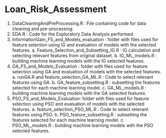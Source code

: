 # Loan_Risk_Assessment
1. DataCleaningAndPreProcessing.R : File containing code for data cleaning and pre-processing.
2. EDA.R : Code for the Exploratory Data Analysis performed.
3. InformationGain_FS_and_Models_evaluation : folder with files used for feature selection using IG and evaluation of models with the selected features.
   a. Feature_Selection_and_Subsetting_IG.R : IG calculation and selecting relevant features from original dataset.
   b. IG_ML_models.R : building machine learning models with the IG selected features.
5. GA_FS_and_Models_Evaluation : folder with files used for feature selection using GA and evaluation of models with the selected features.
   a. runGA.R and feature_selection_GA_ML.R : Code to select relevant features using GA.
   b. GA_feature_subsetting.R : subsetting the features selected for each machine learning model.
   c. GA_ML_models.R : building machine learning models with the GA selected features.
7. PSO_FS_and_Models_Evaluation: folder with files used for feature selection using PSO and evaluation of models with the selected features.
   a. feature_selection_PSO_ML.R : Code to select relevant features using PSO.
   b. PSO_feature_subsetting.R : subsetting the features selected for each machine learning model.
   c. PSO_ML_models.R : building machine learning models with the PSO selected features.
